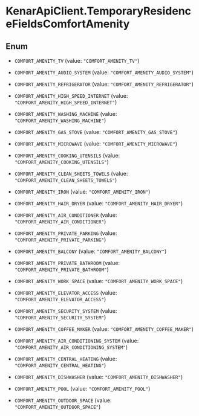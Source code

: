 # KenarApiClient.TemporaryResidenceFieldsComfortAmenity

## Enum


* `COMFORT_AMENITY_TV` (value: `"COMFORT_AMENITY_TV"`)

* `COMFORT_AMENITY_AUDIO_SYSTEM` (value: `"COMFORT_AMENITY_AUDIO_SYSTEM"`)

* `COMFORT_AMENITY_REFRIGERATOR` (value: `"COMFORT_AMENITY_REFRIGERATOR"`)

* `COMFORT_AMENITY_HIGH_SPEED_INTERNET` (value: `"COMFORT_AMENITY_HIGH_SPEED_INTERNET"`)

* `COMFORT_AMENITY_WASHING_MACHINE` (value: `"COMFORT_AMENITY_WASHING_MACHINE"`)

* `COMFORT_AMENITY_GAS_STOVE` (value: `"COMFORT_AMENITY_GAS_STOVE"`)

* `COMFORT_AMENITY_MICROWAVE` (value: `"COMFORT_AMENITY_MICROWAVE"`)

* `COMFORT_AMENITY_COOKING_UTENSILS` (value: `"COMFORT_AMENITY_COOKING_UTENSILS"`)

* `COMFORT_AMENITY_CLEAN_SHEETS_TOWELS` (value: `"COMFORT_AMENITY_CLEAN_SHEETS_TOWELS"`)

* `COMFORT_AMENITY_IRON` (value: `"COMFORT_AMENITY_IRON"`)

* `COMFORT_AMENITY_HAIR_DRYER` (value: `"COMFORT_AMENITY_HAIR_DRYER"`)

* `COMFORT_AMENITY_AIR_CONDITIONER` (value: `"COMFORT_AMENITY_AIR_CONDITIONER"`)

* `COMFORT_AMENITY_PRIVATE_PARKING` (value: `"COMFORT_AMENITY_PRIVATE_PARKING"`)

* `COMFORT_AMENITY_BALCONY` (value: `"COMFORT_AMENITY_BALCONY"`)

* `COMFORT_AMENITY_PRIVATE_BATHROOM` (value: `"COMFORT_AMENITY_PRIVATE_BATHROOM"`)

* `COMFORT_AMENITY_WORK_SPACE` (value: `"COMFORT_AMENITY_WORK_SPACE"`)

* `COMFORT_AMENITY_ELEVATOR_ACCESS` (value: `"COMFORT_AMENITY_ELEVATOR_ACCESS"`)

* `COMFORT_AMENITY_SECURITY_SYSTEM` (value: `"COMFORT_AMENITY_SECURITY_SYSTEM"`)

* `COMFORT_AMENITY_COFFEE_MAKER` (value: `"COMFORT_AMENITY_COFFEE_MAKER"`)

* `COMFORT_AMENITY_AIR_CONDITIONING_SYSTEM` (value: `"COMFORT_AMENITY_AIR_CONDITIONING_SYSTEM"`)

* `COMFORT_AMENITY_CENTRAL_HEATING` (value: `"COMFORT_AMENITY_CENTRAL_HEATING"`)

* `COMFORT_AMENITY_DISHWASHER` (value: `"COMFORT_AMENITY_DISHWASHER"`)

* `COMFORT_AMENITY_POOL` (value: `"COMFORT_AMENITY_POOL"`)

* `COMFORT_AMENITY_OUTDOOR_SPACE` (value: `"COMFORT_AMENITY_OUTDOOR_SPACE"`)


